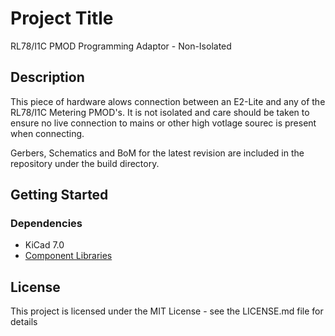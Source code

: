 # Project Title

RL78/I1C PMOD Programming Adaptor - Non-Isolated

## Description

This piece of hardware alows connection between an E2-Lite and any of the RL78/I1C Metering PMOD's.
It is not isolated and care should be taken to ensure no live connection to mains or other high votlage sourec is present when connecting.

Gerbers, Schematics and BoM for the latest revision are included in the repository under the build directory.

## Getting Started

### Dependencies

* KiCad 7.0
* [Component Libraries](https://github.com/lwray-renesas/RL78-I1C-PMOD-Programming-Adaptor-KiCad-Libraries.)

## License

This project is licensed under the MIT License - see the LICENSE.md file for details

